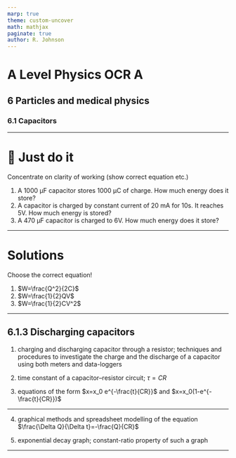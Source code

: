 ```yaml
---
marp: true
theme: custom-uncover
math: mathjax
paginate: true
author: R. Johnson
---
```


# A Level Physics OCR A

## 6 Particles and medical physics

### 6.1 Capacitors

---

# :memo: Just do it

Concentrate on clarity of working (show correct equation etc.)

1. A 1000 &mu;F capacitor stores 1000 &mu;C of charge. How much energy does it store?
2. A capacitor is charged by constant current of 20 mA for 10s. It reaches 5V. How much energy is stored?
3. A 470 &mu;F capacitor is charged to 6V. How much energy does it store?

---

# Solutions

Choose the correct equation!

1. $W=\frac{Q^2}{2C}$
2. $W=\frac{1}{2}QV$
3. $W=\frac{1}{2}CV^2$

---

<!-- _class: objectives -->

## 6.1.3 Discharging capacitors

1. charging and discharging capacitor through a resistor; techniques and procedures to investigate the charge and the discharge of a capacitor using both meters and data-loggers

2. time constant of a capacitor–resistor circuit; $\tau=CR$

3. equations of the form $x=x_0 e^{-\frac{t}{CR}}$ and $x=x_0(1-e^{-\frac{t}{CR}})$

---

4. graphical methods and spreadsheet modelling of the equation $\frac{\Delta Q}{\Delta t}=-\frac{Q}{CR}$

5. exponential decay graph; constant-ratio property of such a graph

---
